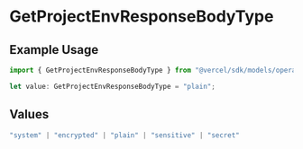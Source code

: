 # GetProjectEnvResponseBodyType

## Example Usage

```typescript
import { GetProjectEnvResponseBodyType } from "@vercel/sdk/models/operations/getprojectenv.js";

let value: GetProjectEnvResponseBodyType = "plain";
```

## Values

```typescript
"system" | "encrypted" | "plain" | "sensitive" | "secret"
```